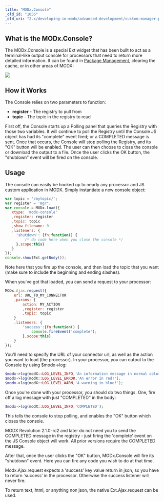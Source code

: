 ```yaml
---
title: "MODx.Console"
_old_id: "1056"
_old_uri: "2.x/developing-in-modx/advanced-development/custom-manager-pages/modext/modx.console"
---
```


## What is the MODx.Console?

The MODx.Console is a special Ext widget that has been built to act as a terminal-like output console for processors that need to return more detailed information. It can be found in [Package Management](extending-modx/transport-packages "Package Management"), clearing the cache, or in other areas of MODX:

![](/download/attachments/34636260/modx-console.png?version=1&modificationDate=1302185248000)

## How it Works

The Console relies on two parameters to function:

- **register** - The registry to pull from
- **topic** - The topic in the registry to read

First off, the Console starts up a Polling panel that queries the Registry with those two variables. It will continue to poll the Registry until the Console JS object has had its "complete" event fired; or a COMPLETED message is sent. Once that occurs, the Console will stop polling the Registry, and its "OK" button will be enabled. The user can then choose to close the console or download the output to a file. Once the user clicks the OK button, the "shutdown" event will be fired on the console.

## Usage

The console can easily be hooked up to nearly any processor and JS custom application in MODX. Simply instantiate a new console object:

``` javascript
var topic = '/mytopic/';
var register = 'mgr';
var console = MODx.load({
   xtype: 'modx-console'
   ,register: register
   ,topic: topic
   ,show_filename: 0
   ,listeners: {
     'shutdown': {fn:function() {
         /* do code here when you close the console */
     },scope:this}
   }
});
console.show(Ext.getBody());
```

Note here that you fire up the console, and then load the topic that you want (make sure to include the beginning and ending slashes).

When you've got that loaded, you can send a request to your processor:

``` javascript
MODx.Ajax.request({
    url: URL_TO_MY_CONNECTOR
    ,params: {
        action: MY_ACTION
        ,register: register
        ,topic: topic
    }
    ,listeners: {
        'success':{fn:function() {
            console.fireEvent('complete');
        },scope:this}
    }
});
```

You'll need to specify the URL of your connector url, as well as the action you want to load (the processor). In your processor, you can output to the Console by using $modx->log:

``` php
$modx->log(modX::LOG_LEVEL_INFO,'An information message in normal colors.');
$modx->log(modX::LOG_LEVEL_ERROR,'An error in red!');
$modx->log(modX::LOG_LEVEL_WARN,'A warning in blue!');
```

Once you're done with your processor, you should do two things. One, fire off a log message with just "COMPLETED" in the body:

``` php
$modx->log(modX::LOG_LEVEL_INFO,'COMPLETED');
```

This tells the console to stop polling, and enables the "OK" button which closes the console.

MODX Revolution 2.1.0-rc2 and later do not need you to send the COMPLETED message in the registry - just firing the 'complete' event on the JS Console object will work. All prior versions require the COMPLETED message.

After that, once the user clicks the "OK" button, MODx.Console will fire its "shutdown" event. Here you can fire any code you wish to do at that time.

Modx.Ajax.request expects a 'success' key value return in json, so you have to return 'success' in the processor. Otherwise the success listener will never fire.

To return text, html, or anything non json, the native Ext.Ajax.request can be used.
